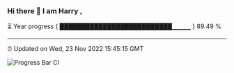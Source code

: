 ### Hi there 👋 I am Harry , 

⏳ Year progress { ██████████████████████████▁▁▁▁ } 89.49 %

---

⏰ Updated on Wed, 23 Nov 2022 15:45:15 GMT

![Progress Bar CI](https://github.com/duykhang68/duykhang68/workflows/Progress%20Bar%20CI/badge.svg)

